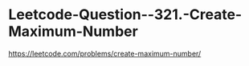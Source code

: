 # Leetcode-Question--321.-Create-Maximum-Number
https://leetcode.com/problems/create-maximum-number/
